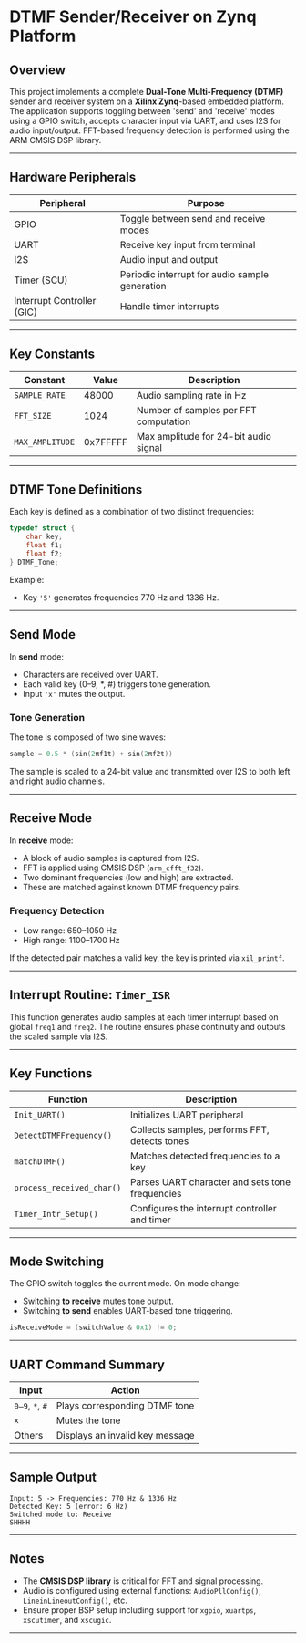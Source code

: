# DTMF Sender/Receiver on Zynq Platform

## Overview

This project implements a complete **Dual-Tone Multi-Frequency (DTMF)** sender and receiver system on a **Xilinx Zynq**-based embedded platform. The application supports toggling between 'send' and 'receive' modes using a GPIO switch, accepts character input via UART, and uses I2S for audio input/output. FFT-based frequency detection is performed using the ARM CMSIS DSP library.

---

## Hardware Peripherals

| Peripheral        | Purpose                                         |
|-------------------|--------------------------------------------------|
| GPIO              | Toggle between send and receive modes           |
| UART              | Receive key input from terminal                 |
| I2S               | Audio input and output                          |
| Timer (SCU)       | Periodic interrupt for audio sample generation  |
| Interrupt Controller (GIC) | Handle timer interrupts               |

---

## Key Constants

| Constant                | Value     | Description                             |
|-------------------------|-----------|-----------------------------------------|
| `SAMPLE_RATE`           | 48000     | Audio sampling rate in Hz               |
| `FFT_SIZE`              | 1024      | Number of samples per FFT computation   |
| `MAX_AMPLITUDE`         | 0x7FFFFF  | Max amplitude for 24-bit audio signal   |

---

## DTMF Tone Definitions

Each key is defined as a combination of two distinct frequencies:

```c
typedef struct {
    char key;
    float f1;
    float f2;
} DTMF_Tone;
```

Example:
- Key `'5'` generates frequencies 770 Hz and 1336 Hz.

---

## Send Mode

In **send** mode:
- Characters are received over UART.
- Each valid key (0–9, *, #) triggers tone generation.
- Input `'x'` mutes the output.

### Tone Generation
The tone is composed of two sine waves:

```c
sample = 0.5 * (sin(2πf1t) + sin(2πf2t))
```

The sample is scaled to a 24-bit value and transmitted over I2S to both left and right audio channels.

---

## Receive Mode

In **receive** mode:
- A block of audio samples is captured from I2S.
- FFT is applied using CMSIS DSP (`arm_cfft_f32`).
- Two dominant frequencies (low and high) are extracted.
- These are matched against known DTMF frequency pairs.

### Frequency Detection

- Low range: 650–1050 Hz
- High range: 1100–1700 Hz

If the detected pair matches a valid key, the key is printed via `xil_printf`.

---

## Interrupt Routine: `Timer_ISR`

This function generates audio samples at each timer interrupt based on global `freq1` and `freq2`. The routine ensures phase continuity and outputs the scaled sample via I2S.

---

## Key Functions

| Function                  | Description                                       |
|---------------------------|---------------------------------------------------|
| `Init_UART()`             | Initializes UART peripheral                       |
| `DetectDTMFFrequency()`   | Collects samples, performs FFT, detects tones     |
| `matchDTMF()`             | Matches detected frequencies to a key             |
| `process_received_char()` | Parses UART character and sets tone frequencies   |
| `Timer_Intr_Setup()`      | Configures the interrupt controller and timer     |

---

## Mode Switching

The GPIO switch toggles the current mode. On mode change:
- Switching **to receive** mutes tone output.
- Switching **to send** enables UART-based tone triggering.

```c
isReceiveMode = (switchValue & 0x1) != 0;
```

---

## UART Command Summary

| Input | Action                          |
|--------|----------------------------------|
| `0–9`, `*`, `#` | Plays corresponding DTMF tone |
| `x`    | Mutes the tone                  |
| Others | Displays an invalid key message |

---

## Sample Output

```text
Input: 5 -> Frequencies: 770 Hz & 1336 Hz
Detected Key: 5 (error: 6 Hz)
Switched mode to: Receive
SHHHH
```

---

## Notes

- The **CMSIS DSP library** is critical for FFT and signal processing.
- Audio is configured using external functions: `AudioPllConfig()`, `LineinLineoutConfig()`, etc.
- Ensure proper BSP setup including support for `xgpio`, `xuartps`, `xscutimer`, and `xscugic`.

---
